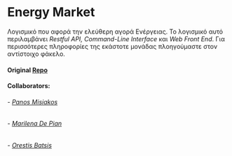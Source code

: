 # Energy Market
Λογισμικό που αφορά την ελεύθερη αγορά Ενέργειας.
Το λογισμικό αυτό περιλαμβάνει *Restful API, Command-Line Interface* και *Web Front End*. Για περισσότερες πληροφορίες της εκάστοτε μονάδας πλοηγούμαστε στον αντίστοιχο φάκελο.

#### Original [Repo](https://github.com/ntua/TL19-62)

#### Collaborators:
###### - [Panos Misiakos](https://github.com/pmisiakos)
###### - [Marilena De Pian](https://github.com/marilenadp)
###### - [Orestis Batsis](https://github.com/obatsis)
